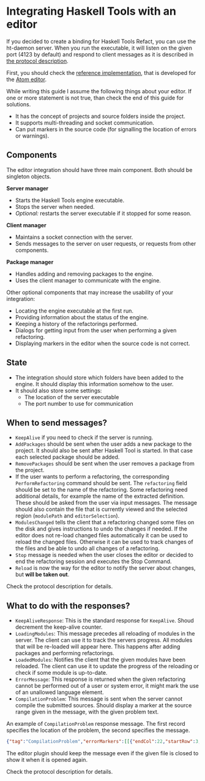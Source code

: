 # Integrating Haskell Tools with an editor

If you decided to create a binding for Haskell Tools Refact, you can use the ht-daemon server. When you run the executable, it will listen on the given port (4123 by default) and respond to client messages as it is described in [the protocol description](haskell-tools-refactoring-protocol.md).

First, you should check the [reference implementation](https://github.com/nboldi/haskell-tools-atom), that is developed for the [Atom editor](https://atom.io/).

While writing this guide I assume the following things about your editor. If one or more statement is not true, than check the end of this guide for solutions.
 - It has the concept of projects and source folders inside the project.
 - It supports multi-threading and socket communication.
 - Can put markers in the source code (for signalling the location of errors or warnings).

## Components

The editor integration should have three main component. Both should be singleton objects.

**Server manager**
 - Starts the Haskell Tools engine executable.
 - Stops the server when needed.
 - *Optional:* restarts the server executable if it stopped for some reason.

**Client manager**
 - Maintains a socket connection with the server.
 - Sends messages to the server on user requests, or requests from other components.

**Package manager**
  - Handles adding and removing packages to the engine.
  - Uses the client manager to communicate with the engine.

Other optional components that may increase the usability of your integration:
 - Locating the engine executable at the first run.
 - Providing information about the status of the engine.
 - Keeping a history of the refactorings performed.
 - Dialogs for getting input from the user when performing a given refactoring.
 - Displaying markers in the editor when the source code is not correct.

## State

 - The integration should store which folders have been added to the engine. It should display this information somehow to the user.
 - It should also store some settings:
   - The location of the server executable
   - The port number to use for communication

## When to send messages?

 - `KeepAlive` if you need to check if the server is running.
 - `AddPackages` should be sent when the user adds a new package to the project. It should also be sent after Haskell Tool is started. In that case each selected package should be added.
 - `RemovePackages` should be sent when the user removes a package from the project.
 - If the user wants to perform a refactoring, the corresponding `PerformRefactoring` command should be sent. The `refactoring` field should be set to the name of the refactoring. Some refactoring need additional details, for example the name of the extracted definition. These should be asked from the user via input messages. The message should also contain the file that is currently viewed and the selected region (`modulePath` and `editorSelection`).
 - `ModulesChanged` tells the client that a refactoring changed some files on the disk and gives instructions to undo the changes if needed. If the editor does not re-load changed files automatically it can be used to reload the changed files. Otherwise it can be used to track changes of the files and be able to undo all changes of a refactoring.
 - `Stop` message is needed when the user closes the editor or decided to end the refactoring session and executes the Stop Command.
 - `Reload` is now the way for the editor to notify the server about changes, but **will be taken out**.

 Check the protocol description for details.

## What to do with the responses?

 - `KeepAliveResponse`: This is the standard response for `KeepAlive`. Shoud decrement the keep-alive counter.
 - `LoadingModules`: This message precedes all reloading of modules in the server. The client can use it to track the servers progress. All modules that will be re-loaded will appear here. This happens after adding packages and performing refactorings.
 - `LoadedModules`: Notifies the client that the given modules have been reloaded. The client can use it to update the progress of the reloading or check if some module is up-to-date.
 - `ErrorMessage`: This response is returned when the given refactoring cannot be performed out of a user or system error, it might mark the use of an unallowed language element.
 - `CompilationProblem`: This message is sent when the server cannot compile the submitted sources. Should display a marker at the source range given in the message, with the given problem text.

  An example of `CompilationProblem` response message. The first record specifies the location of the problem, the second specifies the message.

  ```json
  {"tag":"CompilationProblem","errorMarkers":[[{"endCol":22,"startRow":3,"endRow":3,"startCol":1,"file":".../A.hs"},"Failed to load interface for `No.Such.Module'\nUse -v to see a list of the files searched for."]]}
  ```

  The editor plugin should keep the message even if the given file is closed to show it when it is opened again.

Check the protocol description for details.
